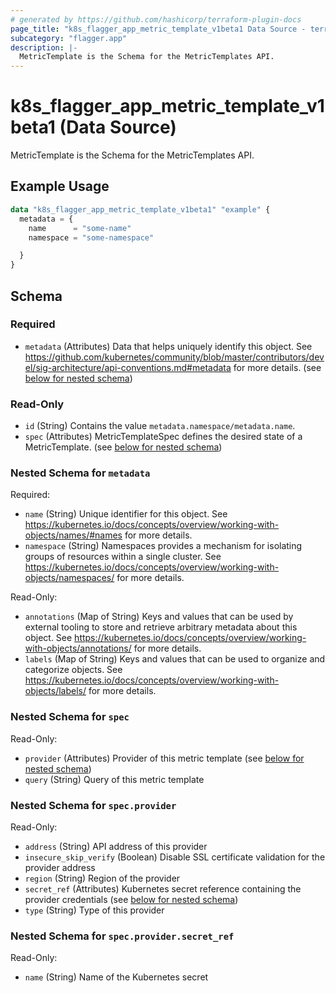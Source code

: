 ```yaml
---
# generated by https://github.com/hashicorp/terraform-plugin-docs
page_title: "k8s_flagger_app_metric_template_v1beta1 Data Source - terraform-provider-k8s"
subcategory: "flagger.app"
description: |-
  MetricTemplate is the Schema for the MetricTemplates API.
---
```


# k8s_flagger_app_metric_template_v1beta1 (Data Source)

MetricTemplate is the Schema for the MetricTemplates API.

## Example Usage

```terraform
data "k8s_flagger_app_metric_template_v1beta1" "example" {
  metadata = {
    name      = "some-name"
    namespace = "some-namespace"

  }
}
```

<!-- schema generated by tfplugindocs -->
## Schema

### Required

- `metadata` (Attributes) Data that helps uniquely identify this object. See https://github.com/kubernetes/community/blob/master/contributors/devel/sig-architecture/api-conventions.md#metadata for more details. (see [below for nested schema](#nestedatt--metadata))

### Read-Only

- `id` (String) Contains the value `metadata.namespace/metadata.name`.
- `spec` (Attributes) MetricTemplateSpec defines the desired state of a MetricTemplate. (see [below for nested schema](#nestedatt--spec))

<a id="nestedatt--metadata"></a>
### Nested Schema for `metadata`

Required:

- `name` (String) Unique identifier for this object. See https://kubernetes.io/docs/concepts/overview/working-with-objects/names/#names for more details.
- `namespace` (String) Namespaces provides a mechanism for isolating groups of resources within a single cluster. See https://kubernetes.io/docs/concepts/overview/working-with-objects/namespaces/ for more details.

Read-Only:

- `annotations` (Map of String) Keys and values that can be used by external tooling to store and retrieve arbitrary metadata about this object. See https://kubernetes.io/docs/concepts/overview/working-with-objects/annotations/ for more details.
- `labels` (Map of String) Keys and values that can be used to organize and categorize objects. See https://kubernetes.io/docs/concepts/overview/working-with-objects/labels/ for more details.


<a id="nestedatt--spec"></a>
### Nested Schema for `spec`

Read-Only:

- `provider` (Attributes) Provider of this metric template (see [below for nested schema](#nestedatt--spec--provider))
- `query` (String) Query of this metric template

<a id="nestedatt--spec--provider"></a>
### Nested Schema for `spec.provider`

Read-Only:

- `address` (String) API address of this provider
- `insecure_skip_verify` (Boolean) Disable SSL certificate validation for the provider address
- `region` (String) Region of the provider
- `secret_ref` (Attributes) Kubernetes secret reference containing the provider credentials (see [below for nested schema](#nestedatt--spec--provider--secret_ref))
- `type` (String) Type of this provider

<a id="nestedatt--spec--provider--secret_ref"></a>
### Nested Schema for `spec.provider.secret_ref`

Read-Only:

- `name` (String) Name of the Kubernetes secret
